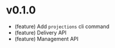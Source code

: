 # v0.1.0

-   (feature) Add `projections` cli command
-   (feature) Delivery API
-   (feature) Management API
